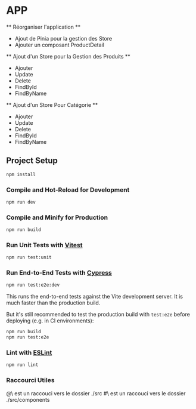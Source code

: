 # APP 

** Réorganiser l'application **
- Ajout de Pinia pour la gestion des Store
- Ajouter un composant ProductDetail

** Ajout d'un Store pour la Gestion des Produits **
- Ajouter
- Update
- Delete
- FindById
- FindByName

** Ajout d'un Store Pour Catégorie **
- Ajouter
- Update
- Delete
- FindById
- FindByName


## Project Setup

```sh
npm install
```

### Compile and Hot-Reload for Development

```sh
npm run dev
```

### Compile and Minify for Production

```sh
npm run build
```

### Run Unit Tests with [Vitest](https://vitest.dev/)

```sh
npm run test:unit
```

### Run End-to-End Tests with [Cypress](https://www.cypress.io/)

```sh
npm run test:e2e:dev
```

This runs the end-to-end tests against the Vite development server.
It is much faster than the production build.

But it's still recommended to test the production build with `test:e2e` before deploying (e.g. in CI environments):

```sh
npm run build
npm run test:e2e
```

### Lint with [ESLint](https://eslint.org/)

```sh
npm run lint
```


### Raccourci Utiles 

@\ est un raccouci vers le dossier ./src
#\ est un raccouci vers le dossier ./src/components